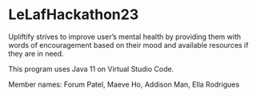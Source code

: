 # LeLafHackathon23
Upliftify strives to improve user’s mental health by providing them with words of encouragement based on their mood and available resources if they are in need.

This program uses Java 11 on Virtual Studio Code. 

Member names: Forum Patel, Maeve Ho, Addison Man, Ella Rodrigues
